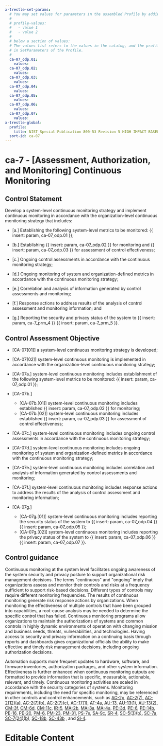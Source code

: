 ```yaml
---
x-trestle-set-params:
  # You may set values for parameters in the assembled Profile by adding
  #
  # profile-values:
  #   - value 1
  #   - value 2
  #
  # below a section of values:
  # The values list refers to the values in the catalog, and the profile-values represent values
  # in SetParameters of the Profile.
  #
  ca-07_odp.01:
    values:
  ca-07_odp.02:
    values:
  ca-07_odp.03:
    values:
  ca-07_odp.04:
    values:
  ca-07_odp.05:
    values:
  ca-07_odp.06:
    values:
  ca-07_odp.07:
    values:
x-trestle-global:
  profile:
    title: NIST Special Publication 800-53 Revision 5 HIGH IMPACT BASELINE
  sort-id: ca-07
---
```


# ca-7 - \[Assessment, Authorization, and Monitoring\] Continuous Monitoring

## Control Statement

Develop a system-level continuous monitoring strategy and implement continuous monitoring in accordance with the organization-level continuous monitoring strategy that includes:

- \[a.\] Establishing the following system-level metrics to be monitored: {{ insert: param, ca-07_odp.01 }};

- \[b.\] Establishing {{ insert: param, ca-07_odp.02 }} for monitoring and {{ insert: param, ca-07_odp.03 }} for assessment of control effectiveness;

- \[c.\] Ongoing control assessments in accordance with the continuous monitoring strategy;

- \[d.\] Ongoing monitoring of system and organization-defined metrics in accordance with the continuous monitoring strategy;

- \[e.\] Correlation and analysis of information generated by control assessments and monitoring;

- \[f.\] Response actions to address results of the analysis of control assessment and monitoring information; and

- \[g.\] Reporting the security and privacy status of the system to {{ insert: param, ca-7_prm_4 }} {{ insert: param, ca-7_prm_5 }}.

## Control Assessment Objective

- \[CA-07[01]\] a system-level continuous monitoring strategy is developed;

- \[CA-07[02]\] system-level continuous monitoring is implemented in accordance with the organization-level continuous monitoring strategy;

- \[CA-07a.\] system-level continuous monitoring includes establishment of the following system-level metrics to be monitored: {{ insert: param, ca-07_odp.01 }};

- \[CA-07b.\]

  - \[CA-07b.[01]\] system-level continuous monitoring includes established {{ insert: param, ca-07_odp.02 }} for monitoring;
  - \[CA-07b.[02]\] system-level continuous monitoring includes established {{ insert: param, ca-07_odp.03 }} for assessment of control effectiveness;

- \[CA-07c.\] system-level continuous monitoring includes ongoing control assessments in accordance with the continuous monitoring strategy;

- \[CA-07d.\] system-level continuous monitoring includes ongoing monitoring of system and organization-defined metrics in accordance with the continuous monitoring strategy;

- \[CA-07e.\] system-level continuous monitoring includes correlation and analysis of information generated by control assessments and monitoring;

- \[CA-07f.\] system-level continuous monitoring includes response actions to address the results of the analysis of control assessment and monitoring information;

- \[CA-07g.\]

  - \[CA-07g.[01]\] system-level continuous monitoring includes reporting the security status of the system to {{ insert: param, ca-07_odp.04 }} {{ insert: param, ca-07_odp.05 }};
  - \[CA-07g.[02]\] system-level continuous monitoring includes reporting the privacy status of the system to {{ insert: param, ca-07_odp.06 }} {{ insert: param, ca-07_odp.07 }}.

## Control guidance

Continuous monitoring at the system level facilitates ongoing awareness of the system security and privacy posture to support organizational risk management decisions. The terms "continuous" and "ongoing" imply that organizations assess and monitor their controls and risks at a frequency sufficient to support risk-based decisions. Different types of controls may require different monitoring frequencies. The results of continuous monitoring generate risk response actions by organizations. When monitoring the effectiveness of multiple controls that have been grouped into capabilities, a root-cause analysis may be needed to determine the specific control that has failed. Continuous monitoring programs allow organizations to maintain the authorizations of systems and common controls in highly dynamic environments of operation with changing mission and business needs, threats, vulnerabilities, and technologies. Having access to security and privacy information on a continuing basis through reports and dashboards gives organizational officials the ability to make effective and timely risk management decisions, including ongoing authorization decisions.

Automation supports more frequent updates to hardware, software, and firmware inventories, authorization packages, and other system information. Effectiveness is further enhanced when continuous monitoring outputs are formatted to provide information that is specific, measurable, actionable, relevant, and timely. Continuous monitoring activities are scaled in accordance with the security categories of systems. Monitoring requirements, including the need for specific monitoring, may be referenced in other controls and control enhancements, such as [AC-2g](#ac-2_smt.g), [AC-2(7)](#ac-2.7), [AC-2(12)(a)](#ac-2.12_smt.a), [AC-2(7)(b)](#ac-2.7_smt.b), [AC-2(7)(c)](#ac-2.7_smt.c), [AC-17(1)](#ac-17.1), [AT-4a](#at-4_smt.a), [AU-13](#au-13), [AU-13(1)](#au-13.1), [AU-13(2)](#au-13.2), [CM-3f](#cm-3_smt.f), [CM-6d](#cm-6_smt.d), [CM-11c](#cm-11_smt.c), [IR-5](#ir-5), [MA-2b](#ma-2_smt.b), [MA-3a](#ma-3_smt.a), [MA-4a](#ma-4_smt.a), [PE-3d](#pe-3_smt.d), [PE-6](#pe-6), [PE-14b](#pe-14_smt.b), [PE-16](#pe-16), [PE-20](#pe-20), [PM-6](#pm-6), [PM-23](#pm-23), [PM-31](#pm-31), [PS-7e](#ps-7_smt.e), [SA-9c](#sa-9_smt.c), [SR-4](#sr-4), [SC-5(3)(b)](#sc-5.3_smt.b), [SC-7a](#sc-7_smt.a), [SC-7(24)(b)](#sc-7.24_smt.b), [SC-18b](#sc-18_smt.b), [SC-43b](#sc-43_smt.b) , and [SI-4](#si-4).

# Editable Content

<!-- Make additions and edits below -->
<!-- The above represents the contents of the control as received by the profile, prior to additions. -->
<!-- If the profile makes additions to the control, they will appear below. -->
<!-- The above markdown may not be edited but you may edit the content below, and/or introduce new additions to be made by the profile. -->
<!-- If there is a yaml header at the top, parameter values may be edited. Use --set-parameters to incorporate the changes during assembly. -->
<!-- The content here will then replace what is in the profile for this control, after running profile-assemble. -->
<!-- The current profile has no added parts for this control, but you may add new ones here. -->
<!-- Each addition must have a heading either of the form ## Control my_addition_name -->
<!-- or ## Part a. (where the a. refers to one of the control statement labels.) -->
<!-- "## Control" parts are new parts added after the statement part. -->
<!-- "## Part" parts are new parts added into the top-level statement part with that label. -->
<!-- Subparts may be added with nested hash levels of the form ### My Subpart Name -->
<!-- underneath the parent ## Control or ## Part being added -->
<!-- See https://ibm.github.io/compliance-trestle/tutorials/ssp_profile_catalog_authoring/ssp_profile_catalog_authoring for guidance. -->
